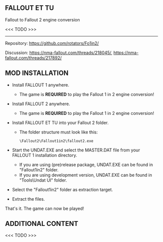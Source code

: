 FALLOUT ET TU
-------------

Fallout to Fallout 2 engine conversion

<<< TODO >>>

---

Repository: https://github.com/rotators/Fo1in2/

Discussion: https://nma-fallout.com/threads/218045/,
            https://nma-fallout.com/threads/217892/

MOD INSTALLATION
----------------

- Install FALLOUT 1 anywhere.
  - The game is **REQUIRED** to play the Fallout 1 in 2 engine conversion!

- Install FALLOUT 2 anywhere.
  - The game is **REQUIRED** to play the Fallout 1 in 2 engine conversion!

- Install FALLOUT ET TU into your Fallout 2 folder.
  - The folder structure must look like this:
    ```
    \Fallout2\Fallout1in2\fallout2.exe
    ```

- Start the UNDAT.EXE and select the MASTER.DAT file from your FALLOUT 1 installation directory.
  - If you are using (pre)release package, UNDAT.EXE can be found in "Fallout1in2" folder.
  - If you are using development version, UNDAT.EXE can be found in "Tools\Undat UI" folder.

- Select the "Fallout1in2" folder as extraction target.

- Extract the files.

That's it. The game can now be played!


ADDITIONAL CONTENT
------------------

<<< TODO >>>
